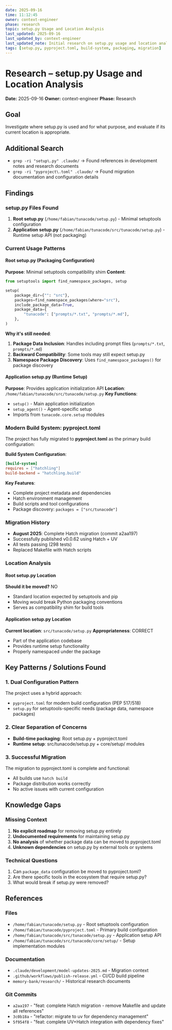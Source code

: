 ```yaml
---
date: 2025-09-16
time: 11:12:45
owner: context-engineer
phase: research
topic: setup.py Usage and Location Analysis
last_updated: 2025-09-16
last_updated_by: context-engineer
last_updated_note: Initial research on setup.py usage and location analysis
tags: [setup.py, pyproject.toml, build-system, packaging, migration]
---
```


# Research – setup.py Usage and Location Analysis
**Date:** 2025-09-16
**Owner:** context-engineer
**Phase:** Research

## Goal
Investigate where setup.py is used and for what purpose, and evaluate if its current location is appropriate.

## Additional Search
- `grep -ri "setup\.py" .claude/` → Found references in development notes and research documents
- `grep -ri "pyproject\.toml" .claude/` → Found migration documentation and configuration details

## Findings

### setup.py Files Found
1. **Root setup.py** (`/home/fabian/tunacode/setup.py`) - Minimal setuptools configuration
2. **Application setup.py** (`/home/fabian/tunacode/src/tunacode/setup.py`) - Runtime setup API (not packaging)

### Current Usage Patterns

#### Root setup.py (Packaging Configuration)
**Purpose**: Minimal setuptools compatibility shim
**Content**:
```python
from setuptools import find_namespace_packages, setup

setup(
    package_dir={"": "src"},
    packages=find_namespace_packages(where="src"),
    include_package_data=True,
    package_data={
        "tunacode": ["prompts/*.txt", "prompts/*.md"],
    },
)
```

**Why it's still needed**:
1. **Package Data Inclusion**: Handles including prompt files (`prompts/*.txt`, `prompts/*.md`)
2. **Backward Compatibility**: Some tools may still expect setup.py
3. **Namespace Package Discovery**: Uses `find_namespace_packages()` for package discovery

#### Application setup.py (Runtime Setup)
**Purpose**: Provides application initialization API
**Location**: `/home/fabian/tunacode/src/tunacode/setup.py`
**Key Functions**:
- `setup()` - Main application initialization
- `setup_agent()` - Agent-specific setup
- Imports from `tunacode.core.setup` modules

### Modern Build System: pyproject.toml
The project has fully migrated to **pyproject.toml** as the primary build configuration:

**Build System Configuration**:
```toml
[build-system]
requires = ["hatchling"]
build-backend = "hatchling.build"
```

**Key Features**:
- Complete project metadata and dependencies
- Hatch environment management
- Build scripts and tool configurations
- Package discovery: `packages = ["src/tunacode"]`

### Migration History
- **August 2025**: Complete Hatch migration (commit a2aa197)
- Successfully published v0.0.62 using Hatch + UV
- All tests passing (298 tests)
- Replaced Makefile with Hatch scripts

### Location Analysis

#### Root setup.py Location
**Should it be moved?** NO
- Standard location expected by setuptools and pip
- Moving would break Python packaging conventions
- Serves as compatibility shim for build tools

#### Application setup.py Location
**Current location**: `src/tunacode/setup.py`
**Appropriateness**: CORRECT
- Part of the application codebase
- Provides runtime setup functionality
- Properly namespaced under the package

## Key Patterns / Solutions Found

### 1. Dual Configuration Pattern
The project uses a hybrid approach:
- `pyproject.toml` for modern build configuration (PEP 517/518)
- `setup.py` for setuptools-specific needs (package data, namespace packages)

### 2. Clear Separation of Concerns
- **Build-time packaging**: Root setup.py + pyproject.toml
- **Runtime setup**: src/tunacode/setup.py + core/setup/ modules

### 3. Successful Migration
The migration to pyproject.toml is complete and functional:
- All builds use `hatch build`
- Package distribution works correctly
- No active issues with current configuration

## Knowledge Gaps

### Missing Context
1. **No explicit roadmap** for removing setup.py entirely
2. **Undocumented requirements** for maintaining setup.py
3. **No analysis** of whether package data can be moved to pyproject.toml
4. **Unknown dependencies** on setup.py by external tools or systems

### Technical Questions
1. Can `package_data` configuration be moved to pyproject.toml?
2. Are there specific tools in the ecosystem that require setup.py?
3. What would break if setup.py were removed?

## References

### Files
- `/home/fabian/tunacode/setup.py` - Root setuptools configuration
- `/home/fabian/tunacode/pyproject.toml` - Primary build configuration
- `/home/fabian/tunacode/src/tunacode/setup.py` - Application setup API
- `/home/fabian/tunacode/src/tunacode/core/setup/` - Setup implementation modules

### Documentation
- `.claude/development/model-updates-2025.md` - Migration context
- `.github/workflows/publish-release.yml` - CI/CD build pipeline
- `memory-bank/research/` - Historical research documents

### Git Commits
- `a2aa197` - "feat: complete Hatch migration - remove Makefile and update all references"
- `3c0b18a` - "refactor: migrate to uv for dependency management"
- `5f954f8` - "feat: complete UV+Hatch integration with dependency fixes"
